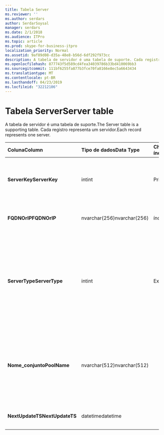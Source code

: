 ```yaml
---
title: Tabela Server
ms.reviewer: ''
ms.author: serdars
author: SerdarSoysal
manager: serdars
ms.date: 2/1/2018
ms.audience: ITPro
ms.topic: article
ms.prod: skype-for-business-itpro
localization_priority: Normal
ms.assetid: 9af89d08-d35a-48e8-b56d-6df292f973cc
description: A tabela de servidor é uma tabela de suporte. Cada registro representa um servidor.
ms.openlocfilehash: 877743f5d589cd4fea34039786b33bd410069bb3
ms.sourcegitcommit: 111bf6255fa877b3fce70fa8166e8ec5a6643434
ms.translationtype: MT
ms.contentlocale: pt-BR
ms.lasthandoff: 04/23/2019
ms.locfileid: "32212106"
---
```

# <a name="server-table"></a><span data-ttu-id="400a1-104">Tabela Server</span><span class="sxs-lookup"><span data-stu-id="400a1-104">Server table</span></span>
 
<span data-ttu-id="400a1-105">A tabela de servidor é uma tabela de suporte.</span><span class="sxs-lookup"><span data-stu-id="400a1-105">The Server table is a supporting table.</span></span> <span data-ttu-id="400a1-106">Cada registro representa um servidor.</span><span class="sxs-lookup"><span data-stu-id="400a1-106">Each record represents one server.</span></span> 
  
|<span data-ttu-id="400a1-107">**Coluna**</span><span class="sxs-lookup"><span data-stu-id="400a1-107">**Column**</span></span>|<span data-ttu-id="400a1-108">**Tipo de dados**</span><span class="sxs-lookup"><span data-stu-id="400a1-108">**Data Type**</span></span>|<span data-ttu-id="400a1-109">**Chave/índice**</span><span class="sxs-lookup"><span data-stu-id="400a1-109">**Key/Index**</span></span>|<span data-ttu-id="400a1-110">**Detalhes**</span><span class="sxs-lookup"><span data-stu-id="400a1-110">**Details**</span></span>|
|:-----|:-----|:-----|:-----|
|<span data-ttu-id="400a1-111">**ServerKey**</span><span class="sxs-lookup"><span data-stu-id="400a1-111">**ServerKey**</span></span> <br/> |<span data-ttu-id="400a1-112">int</span><span class="sxs-lookup"><span data-stu-id="400a1-112">int</span></span>  <br/> |<span data-ttu-id="400a1-113">Primária</span><span class="sxs-lookup"><span data-stu-id="400a1-113">Primary</span></span>  <br/> |<span data-ttu-id="400a1-114">Número exclusivo que identifica o servidor.</span><span class="sxs-lookup"><span data-stu-id="400a1-114">Unique number identifying the server.</span></span>  <br/> |
|<span data-ttu-id="400a1-115">**FQDNOrIP**</span><span class="sxs-lookup"><span data-stu-id="400a1-115">**FQDNOrIP**</span></span> <br/> |<span data-ttu-id="400a1-116">nvarchar(256)</span><span class="sxs-lookup"><span data-stu-id="400a1-116">nvarchar(256)</span></span>  <br/> |<span data-ttu-id="400a1-117">índice</span><span class="sxs-lookup"><span data-stu-id="400a1-117">index</span></span>  <br/> |<span data-ttu-id="400a1-118">Cadeia de caracteres de endereço MAC.</span><span class="sxs-lookup"><span data-stu-id="400a1-118">MAC address string.</span></span>  <br/> |
|<span data-ttu-id="400a1-119">**ServerType**</span><span class="sxs-lookup"><span data-stu-id="400a1-119">**ServerType**</span></span> <br/> |<span data-ttu-id="400a1-120">int</span><span class="sxs-lookup"><span data-stu-id="400a1-120">int</span></span>  <br/> |<span data-ttu-id="400a1-121">Externa</span><span class="sxs-lookup"><span data-stu-id="400a1-121">Foreign</span></span>  <br/> |<span data-ttu-id="400a1-122">1: servidor de mediação</span><span class="sxs-lookup"><span data-stu-id="400a1-122">1: Mediation Server</span></span>  <br/> <span data-ttu-id="400a1-123">2: A / V Conferencing Server16394: uma borda a / V v32769: Gateway</span><span class="sxs-lookup"><span data-stu-id="400a1-123">2: A/V Conferencing Server16394: A/V Edge service32769: Gateway</span></span>  <br/> |
|<span data-ttu-id="400a1-124">**Nome_conjunto**</span><span class="sxs-lookup"><span data-stu-id="400a1-124">**PoolName**</span></span> <br/> |<span data-ttu-id="400a1-125">nvarchar(512)</span><span class="sxs-lookup"><span data-stu-id="400a1-125">nvarchar(512)</span></span>  <br/> ||<span data-ttu-id="400a1-126">Pool que ao qual o servidor pertence.</span><span class="sxs-lookup"><span data-stu-id="400a1-126">Pool the server belongs to.</span></span> <span data-ttu-id="400a1-127">Só se aplica A / V Conferencing Server.</span><span class="sxs-lookup"><span data-stu-id="400a1-127">Only applicable for the A/V Conferencing Server.</span></span>  <br/> |
|<span data-ttu-id="400a1-128">**NextUpdateTS**</span><span class="sxs-lookup"><span data-stu-id="400a1-128">**NextUpdateTS**</span></span> <br/> |<span data-ttu-id="400a1-129">datetime</span><span class="sxs-lookup"><span data-stu-id="400a1-129">datetime</span></span>  <br/> ||<span data-ttu-id="400a1-130">Somente para uso interno.</span><span class="sxs-lookup"><span data-stu-id="400a1-130">For internal use only.</span></span>  <br/> |
   

